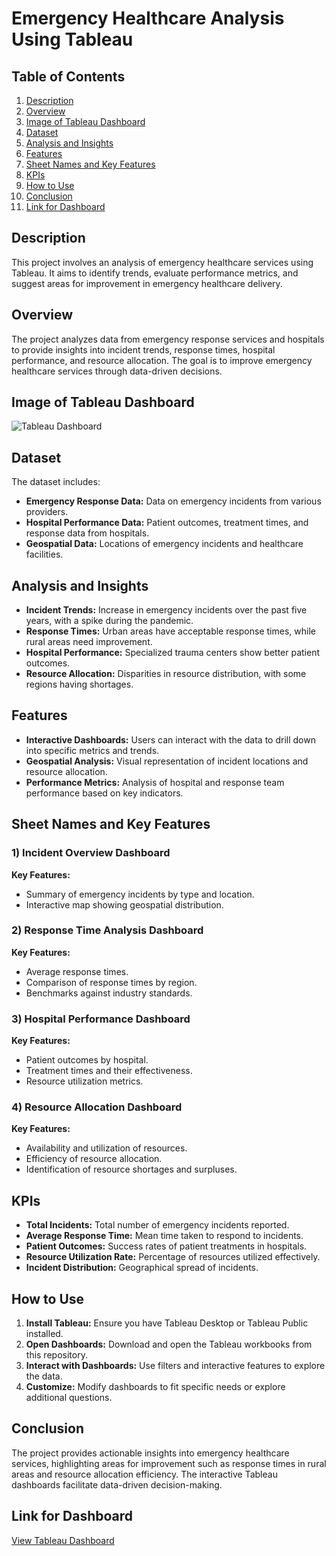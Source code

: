 # Emergency Healthcare Analysis Using Tableau

## Table of Contents
1. [Description](#description)
2. [Overview](#overview)
3. [Image of Tableau Dashboard](#image-of-tableau-dashboard)
4. [Dataset](#dataset)
5. [Analysis and Insights](#analysis-and-insights)
6. [Features](#features)
7. [Sheet Names and Key Features](#sheet-names-and-key-features)
8. [KPIs](#kpis)
9. [How to Use](#how-to-use)
10. [Conclusion](#conclusion)
11. [Link for Dashboard](#link-for-dashboard)

## Description

This project involves an analysis of emergency healthcare services using Tableau. It aims to identify trends, evaluate performance metrics, and suggest areas for improvement in emergency healthcare delivery.

## Overview

The project analyzes data from emergency response services and hospitals to provide insights into incident trends, response times, hospital performance, and resource allocation. The goal is to improve emergency healthcare services through data-driven decisions.

## Image of Tableau Dashboard

![Tableau Dashboard]()

## Dataset

The dataset includes:
- **Emergency Response Data:** Data on emergency incidents from various providers.
- **Hospital Performance Data:** Patient outcomes, treatment times, and response data from hospitals.
- **Geospatial Data:** Locations of emergency incidents and healthcare facilities.

## Analysis and Insights

- **Incident Trends:** Increase in emergency incidents over the past five years, with a spike during the pandemic.
- **Response Times:** Urban areas have acceptable response times, while rural areas need improvement.
- **Hospital Performance:** Specialized trauma centers show better patient outcomes.
- **Resource Allocation:** Disparities in resource distribution, with some regions having shortages.

## Features

- **Interactive Dashboards:** Users can interact with the data to drill down into specific metrics and trends.
- **Geospatial Analysis:** Visual representation of incident locations and resource allocation.
- **Performance Metrics:** Analysis of hospital and response team performance based on key indicators.

## Sheet Names and Key Features

### 1) Incident Overview Dashboard
**Key Features:**
- Summary of emergency incidents by type and location.
- Interactive map showing geospatial distribution.

### 2) Response Time Analysis Dashboard
**Key Features:**
- Average response times.
- Comparison of response times by region.
- Benchmarks against industry standards.

### 3) Hospital Performance Dashboard
**Key Features:**
- Patient outcomes by hospital.
- Treatment times and their effectiveness.
- Resource utilization metrics.

### 4) Resource Allocation Dashboard
**Key Features:**
- Availability and utilization of resources.
- Efficiency of resource allocation.
- Identification of resource shortages and surpluses.

## KPIs

- **Total Incidents:** Total number of emergency incidents reported.
- **Average Response Time:** Mean time taken to respond to incidents.
- **Patient Outcomes:** Success rates of patient treatments in hospitals.
- **Resource Utilization Rate:** Percentage of resources utilized effectively.
- **Incident Distribution:** Geographical spread of incidents.

## How to Use

1. **Install Tableau:** Ensure you have Tableau Desktop or Tableau Public installed.
2. **Open Dashboards:** Download and open the Tableau workbooks from this repository.
3. **Interact with Dashboards:** Use filters and interactive features to explore the data.
4. **Customize:** Modify dashboards to fit specific needs or explore additional questions.

## Conclusion

The project provides actionable insights into emergency healthcare services, highlighting areas for improvement such as response times in rural areas and resource allocation efficiency. The interactive Tableau dashboards facilitate data-driven decision-making.

## Link for Dashboard

[View Tableau Dashboard](https://public.tableau.com/app/profile/jainam5968/viz/EmergencyHealthcare/Dashboard1)
